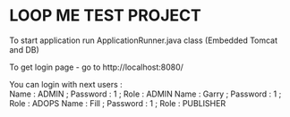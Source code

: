 # LOOP ME TEST PROJECT

To start  application run ApplicationRunner.java class (Embedded Tomcat and DB)

To get login page - go to http://localhost:8080/  

You can login with next users :  
Name :  ADMIN ; Password : 1 ; Role : ADMIN
Name :  Garry ; Password : 1 ; Role : ADOPS
Name :  Fill  ; Password : 1 ; Role : PUBLISHER



